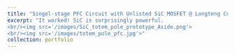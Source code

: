 ```yaml
---
title: "Singel-stage PFC Circuit with Unlisted SiC MOSFET @ Longteng Co."
excerpt: "It worked! SiC is surprisingly powerful.  
<br/><img src='/images/SiC_totem_pole_prototype_Aside.png'>
<br/><img src='/images/totem_pole_pfc.jpg'>"
collection: portfolio
---
```


